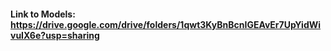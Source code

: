 #### Link to Models: https://drive.google.com/drive/folders/1qwt3KyBnBcnIGEAvEr7UpYidWivuIX6e?usp=sharing
